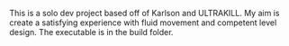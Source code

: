 This is a solo dev project based off of Karlson and ULTRAKILL. My aim is create a satisfying experience with fluid movement and competent level design. The executable is in the build folder.
